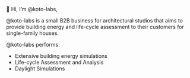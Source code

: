 👋 Hi, I’m @koto-labs, 

@koto-labs is a small B2B business for architectural studios that aims to provide building energy and life-cycle assessment to their customers for single-family houses.

@koto-labs performs:
- Extensive building energy simulations
- Life-cycle Assessment and Analysis
- Daylight Simulations

